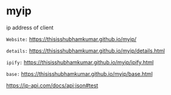 # myip
ip address of client

`Website:` https://thisisshubhamkumar.github.io/myip/

`details:` https://thisisshubhamkumar.github.io/myip/details.html

`ipify:` https://thisisshubhamkumar.github.io/myip/ipify.html

`base:` https://thisisshubhamkumar.github.io/myip/base.html

https://ip-api.com/docs/api:json#test

